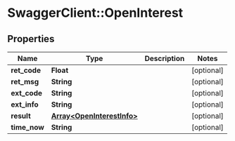 # SwaggerClient::OpenInterest

## Properties
Name | Type | Description | Notes
------------ | ------------- | ------------- | -------------
**ret_code** | **Float** |  | [optional] 
**ret_msg** | **String** |  | [optional] 
**ext_code** | **String** |  | [optional] 
**ext_info** | **String** |  | [optional] 
**result** | [**Array&lt;OpenInterestInfo&gt;**](OpenInterestInfo.md) |  | [optional] 
**time_now** | **String** |  | [optional] 


